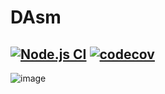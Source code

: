 # DAsm



[![Node.js CI](https://github.com/drazisil/dasm/actions/workflows/main.yml/badge.svg)](https://github.com/drazisil/dasm/actions/workflows/main.yml) [![codecov](https://codecov.io/gh/drazisil/dasm/branch/main/graph/badge.svg?token=CuxJd07ox0)](https://codecov.io/gh/drazisil/dasm)
---

![image](https://user-images.githubusercontent.com/190986/128602992-c334153d-da5e-4666-8546-b0a72f342286.png)
